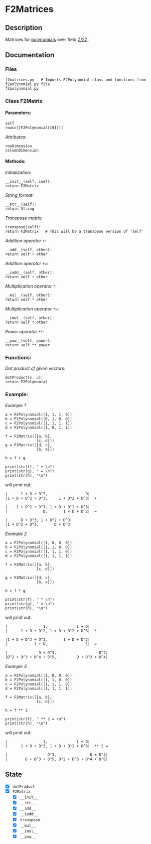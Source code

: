 # F2Matrices

## Description

Matrices for [polynomials](https://github.com/jonbenronron/F2Polynomials) over field [Z/2Z](https://en.wikipedia.org/wiki/GF(2)).

## Documentation

### Files

```
f2matrices.py   # Imports F2Polynomial class and functions from f2polynomial.py file
f2polynomial.py
```

### Class F2Matrix
  
  #### Parameters:
  
  ```
  self
  rows=[[F2Polynomial([0])]]
  ```
  
  _Attributes_:
  
  ```
  rowDimension
  columnDimension
  ```
  
  #### Methods:
  
  _Initialization_:
  ```
  __init__(self, coef):
  return F2Matrix
  ```
  
  _String format_:
  ```
  __str__(self):
  return String
  ```
  
  _Transpose matrix_:
  ```
  transpose(self):
  return F2Matrix   # This will be a transpose version of 'self'
  ```
  
  _Addition operator_ `+`:
  ```
  __add__(self, other):
  return self + other
  ```
  
  _Addition operator_ `+=`:
  ```
  __iadd__(self, other):
  return self + other
  ```
  
  _Multiplication operator_ `*`:
  ```
  __mul__(self, other):
  return self * other
  ```
  
  _Multiplication operator_ `*=`:
  ```
  __imul__(self, other):
  return self * other
  ```
  
  _Power operator_ `**`:
  ```
  __pow__(self, power):
  return self ** power
  ```
 
 ### Functions:
 
 _Dot product of given vectors_:
 ```
 dotProduct(v, u):
 return F2Polynomial
 ```
 
 ### Example:
  
 _Example 1_
  
 ```
 a = F2Polynomial([1, 1, 1, 0])
 b = F2Polynomial([0, 1, 0, 0])
 c = F2Polynomial([1, 1, 1, 1])
 d = F2Polynomial([1, 0, 1, 1])

 f = F2Matrix([[a, b],
               [c, d]])
 g = F2Matrix([[d, c],
               [b, a]])

 h = f + g

 print(str(f), " + \n")
 print(str(g), " = \n")
 print(str(h), "\n")
 ```
  
 will print out:
  
 ```
 |      1 + D + D^2,                 D|
 |1 + D + D^2 + D^3,     1 + D^2 + D^3|  +

 |    1 + D^2 + D^3, 1 + D + D^2 + D^3|
 |                D,       1 + D + D^2|  =

 |      D + D^3, 1 + D^2 + D^3|
 |1 + D^2 + D^3,       D + D^3|
 ```
 _Example 2_
  
 ```
 a = F2Polynomial([1, 0, 0, 0])
 b = F2Polynomial([1, 1, 0, 0])
 c = F2Polynomial([1, 1, 1, 0])
 d = F2Polynomial([1, 1, 1, 1])

 f = F2Matrix([[a, b],
               [c, d]])

 g = F2Matrix([[d, c],
               [b, a]])

 h = f * g

 print(str(f), " * \n")
 print(str(g), " = \n")
 print(str(h), "\n")
 ```
 will print out:
  
 ```
 |                1,             1 + D|
 |      1 + D + D^2, 1 + D + D^2 + D^3|  *

 |1 + D + D^2 + D^3,       1 + D + D^2|
 |            1 + D,                 1|  =

 |              D + D^3,                   D^2|
 |D^2 + D^3 + D^4 + D^5,         D + D^3 + D^4|
 ``` 
  
  _Example 3_
  
 ```
 a = F2Polynomial([1, 0, 0, 0])
 b = F2Polynomial([1, 1, 0, 0])
 c = F2Polynomial([1, 1, 1, 0])
 d = F2Polynomial([1, 1, 1, 1])

 f = F2Matrix([[a, b],
               [c, d]])

 h = f ** 2

 print(str(f), " ** 2 = \n")
 print(str(h), "\n")
 ```
 
 will print out:
 
 ```
 |                1,             1 + D|
 |      1 + D + D^2, 1 + D + D^2 + D^3|  ** 2 =

 |                  D^3,               D + D^4|
 |        D + D^3 + D^5, D^2 + D^3 + D^4 + D^6|
 ```
## State
- [x] `dotProduct`
- [x] `F2Matrix`
  - [x] `__init__`
  - [x] `__str__`
  - [x] `__add__`
  - [x] `__iadd__`
  - [x] `transpose`
  - [x] `__mul__`
  - [x] `__imul__`
  - [x] `__pow__`
